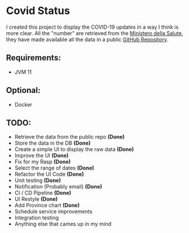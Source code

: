 # Covid Status

I created this project to display the COVID-19 updates in a way I think is more clear.
All the "number" are retrieved from the [Ministero della Salute](https://www.salute.gov.it/), they have made available all the data in a public [GitHub Repository](https://github.com/pcm-dpc/COVID-19).

## Requirements:
* JVM 11

## Optional:
* Docker

## TODO:
* Retrieve the data from the public repo **(Done)**
* Store the data in the DB **(Done)**
* Create a simple UI to display the raw data **(Done)**
* Improve the UI **(Done)**
* Fix for my Rasp **(Done)**
* Select the range of dates **(Done)**
* Refactor the UI Code **(Done)**
* Unit testing **(Done)**
* Notification (Probably email) **(Done)**
* CI / CD Pipeline **(Done)**
* UI Restyle **(Done)**
* Add Province chart **(Done)**
* Schedule service improvements
* Integration testing
* Anything else that cames up in my mind
